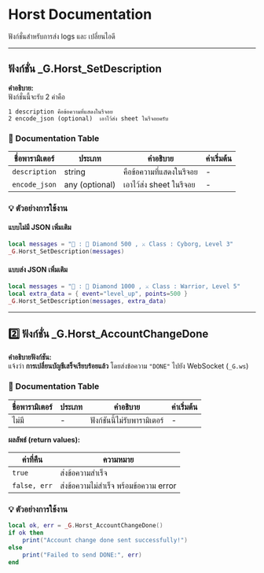 # Horst Documentation

ฟังก์ชั่นสำหรับการส่ง logs และ เปลี่ยนไอดี

---

## ฟังก์ชั่น _G.Horst_SetDescription

**คำอธิบาย:**  
ฟังก์ชั่นนี้จะรับ 2 ค่าคือ 
```
1 description คือข้อความที่แสดงในรีจอย
2 encode_json (optional)  เอาไว้ส่ง sheet ในรีจอยครับ
```

### 📄 Documentation Table

| ชื่อพารามิเตอร์ | ประเภท | คำอธิบาย | ค่าเริ่มต้น |
|-----------------|--------|-----------|-------------|
| `description`   | string | คือข้อความที่แสดงในรีจอย | - |
| `encode_json`   | any (optional) | เอาไว้ส่ง sheet ในรีจอย | - |

### 💡 ตัวอย่างการใช้งาน

#### แบบไม่มี JSON เพิ่มเติม
```lua
local messages = "🌲 : 💎 Diamond 500 , ⚔️ Class : Cyborg, Level 3"
_G.Horst_SetDescription(messages)
```

#### แบบส่ง JSON เพิ่มเติม
```lua
local messages = "🌲 : 💎 Diamond 1000 , ⚔️ Class : Warrior, Level 5"
local extra_data = { event="level_up", points=500 }
_G.Horst_SetDescription(messages, extra_data)
```

---

## 2️⃣ ฟังก์ชั่น _G.Horst_AccountChangeDone

**คำอธิบายฟังก์ชัน:**  
แจ้งว่า **การเปลี่ยนบัญชีเสร็จเรียบร้อยแล้ว** โดยส่งข้อความ `"DONE"` ไปยัง WebSocket (`_G.ws`)  

### 📄 Documentation Table

| ชื่อพารามิเตอร์ | ประเภท | คำอธิบาย | ค่าเริ่มต้น |
|-----------------|--------|-----------|-------------|
| ไม่มี | - | ฟังก์ชันนี้ไม่รับพารามิเตอร์ | - |

**ผลลัพธ์ (return values):**  

| ค่าที่คืน | ความหมาย |
|-----------|-----------|
| `true`    | ส่งข้อความสำเร็จ |
| `false, err` | ส่งข้อความไม่สำเร็จ พร้อมข้อความ error |

### 💡 ตัวอย่างการใช้งาน

```lua
local ok, err = _G.Horst_AccountChangeDone()
if ok then
    print("Account change done sent successfully!")
else
    print("Failed to send DONE:", err)
end
```

